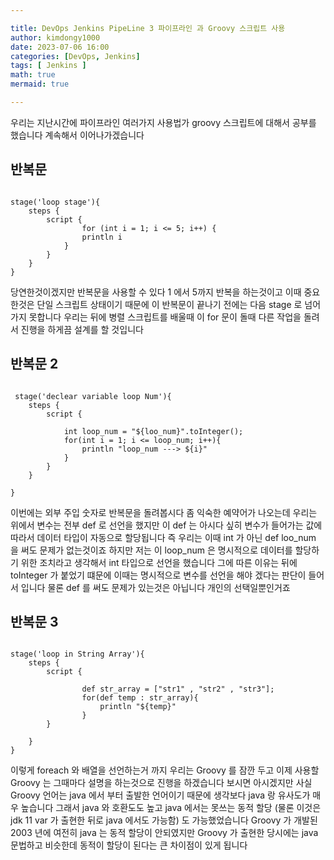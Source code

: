 ```yaml
---

title: DevOps Jenkins PipeLine 3 파이프라인 과 Groovy 스크립트 사용
author: kimdongy1000
date: 2023-07-06 16:00
categories: [DevOps, Jenkins]
tags: [ Jenkins ]
math: true
mermaid: true

---
```


우리는 지난시간에 파이프라인 여러가지 사용법가 groovy 스크립트에 대해서 공부를 했습니다 계속해서 이어나가겠습니다 

## 반복문 

```

stage('loop stage'){
    steps {
        script {
                for (int i = 1; i <= 5; i++) {
                println i
            }
        }
    }
}

```

당연한것이겠지만 반복문을 사용할 수 있다 1 에서 5까지 반복을 하는것이고 이때 중요한것은 단일 스크립트 상태이기 때문에 이 반복문이 끝나기 전에는 다음 stage 로 넘어가지 못합니다 우리는 뒤에 병렬 스크립트를 배울때 이 for 문이 돌때 다른 작업을 돌려서 진행을 하게끔 설계를 할 것입니다 

## 반복문 2

```

 stage('declear variable loop Num'){
    steps {
        script {
            
            int loop_num = "${loo_num}".toInteger();
            for(int i = 1; i <= loop_num; i++){
                println "loop_num ---> ${i}"
            }
        }
    }
    
}

```

이번에는 외부 주입 숫자로 반복문을 돌려봅시다 좀 익숙한 예약어가 나오는데 우리는 위에서 변수는 전부 def 로 선언을 했지만 이 def 는 아시다 싶히 변수가 들어가는 값에 따라서 데이터 타입이 자동으로 할당됩니다 즉 우리는 이때 int 가 아닌 def loo_num 을 써도 문제가 없는것이죠 하지만 저는 이 loop_num 은 명시적으로 데이터를 할당하기 위한 조치라고 생각해서 int 타입으로 선언을 했습니다 그에 따른 이유는 뒤에 toInteger 가 붙었기 떄문에 이때는 명시적으로 변수를 선언을 해야 겠다는 판단이 들어서 입니다 
물론 def 를 써도 문제가 있는것은 아닙니다 개인의 선택일뿐인거죠 

## 반복문 3

```

stage('loop in String Array'){
    steps {
        script {
            
                def str_array = ["str1" , "str2" , "str3"];    
                for(def temp : str_array){
                    println "${temp}"
                }
        }
        
    }
}

```

이렇게 foreach 와 배열을 선언하는거 까지 우리는 Groovy 를 잠깐 두고 이제 사용할 Groovy 는 그때마다 설명을 하는것으로 진행을 하겠습니다 
보시면 아시겠지만 사실 Groovy 언어는 java 에서 부터 출발한 언어이기 때문에 생각보다 java 랑 유사도가 매우 높습니다 그래서 java 와 호환도도 높고 
java 에서는 못쓰는 동적 할당 (물론 이것은 jdk 11 var 가 출현한 뒤로 java 에서도 가능함) 도 가능했었습니다 Groovy 가 개발된 2003 년에 여전히 java 는 동적 할당이 안되였지만 Groovy 가 출현한 당시에는 java 문법하고 비슷한데 동적이 할당이 된다는 큰 차이점이 있게 됩니다 